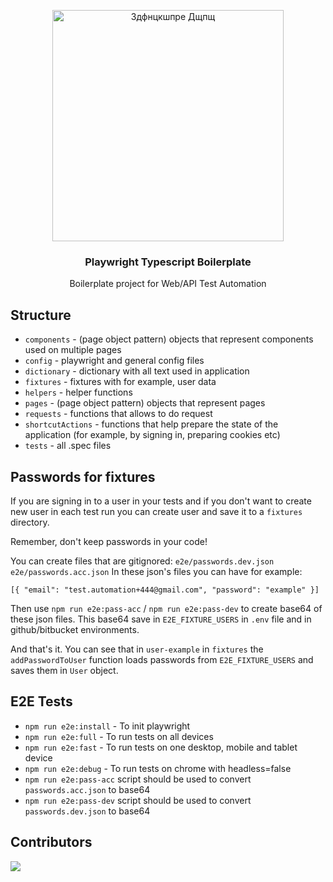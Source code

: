<p align="center">
<img src="https://upload.wikimedia.org/wikipedia/commons/7/75/Playwright_Logo.svg" alt="Здфнцкшпре Дщпщ" width=370>
<h3 align="center">Playwright Typescript Boilerplate</h3>
<p align="center">
Boilerplate project for Web/API Test Automation</p>
</p>

## Structure

- `components` - (page object pattern) objects that represent components used on multiple pages
- `config` - playwright and general config files
- `dictionary` - dictionary with all text used in application
- `fixtures` - fixtures with for example, user data
- `helpers` - helper functions
- `pages` - (page object pattern) objects that represent pages
- `requests` - functions that allows to do request
- `shortcutActions` - functions that help prepare the state of the application (for example, by signing in, preparing
  cookies etc)
- `tests` - all .spec files

## Passwords for fixtures

If you are signing in to a user in your tests and if you don't want to create new user in each test run you can create
user and save it to a `fixtures` directory.

Remember, don't keep passwords in your code!

You can create files that are gitignored: `e2e/passwords.dev.json` `e2e/passwords.acc.json` In these json's files you
can have for example:

`[{ "email": "test.automation+444@gmail.com", "password": "example" }]`

Then use `npm run e2e:pass-acc` / `npm run e2e:pass-dev` to create base64 of these json files. This base64 save in
`E2E_FIXTURE_USERS` in `.env` file and in github/bitbucket environments.

And that's it. You can see that in `user-example` in `fixtures` the `addPasswordToUser` function loads passwords from
`E2E_FIXTURE_USERS` and saves them in `User` object.

## E2E Tests

- `npm run e2e:install` - To init playwright
- `npm run e2e:full` - To run tests on all devices
- `npm run e2e:fast` - To run tests on one desktop, mobile and tablet device
- `npm run e2e:debug` - To run tests on chrome with headless=false
- `npm run e2e:pass-acc` script should be used to convert `passwords.acc.json` to base64
- `npm run e2e:pass-dev` script should be used to convert `passwords.dev.json` to base64

## Contributors

<a href="https://github.com/wasylmowczan/playwright-typescript-boilerplate/graphs/contributors">
  <img src="https://contrib.rocks/image?repo=wasylmowczan/playwright-typescript-boilerplate" />
</a>
